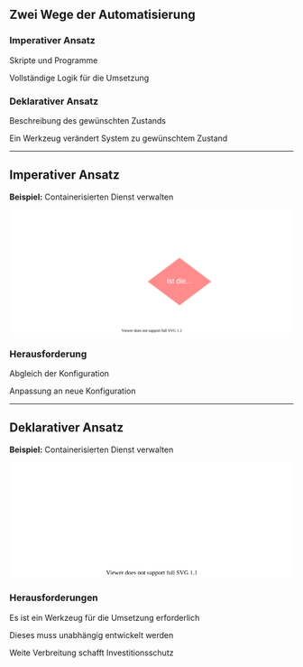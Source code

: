 ## Zwei Wege der Automatisierung

### Imperativer Ansatz

Skripte und Programme

Vollständige Logik für die Umsetzung

### Deklarativer Ansatz

Beschreibung des gewünschten Zustands

Ein Werkzeug verändert System zu gewünschtem Zustand

---

## Imperativer Ansatz

**Beispiel:** Containerisierten Dienst verwalten

![Flussdiagramm für imperativen Ansatz](120_kubernetes/01_compose/imperative.drawio.svg)

### Herausforderung

Abgleich der Konfiguration

Anpassung an neue Konfiguration

---

## Deklarativer Ansatz

**Beispiel:** Containerisierten Dienst verwalten

![Flussdiagramm für deklarativen Ansatz](120_kubernetes/01_compose/declarative.drawio.svg)

### Herausforderungen

Es ist ein Werkzeug für die Umsetzung erforderlich

Dieses muss unabhängig entwickelt werden

Weite Verbreitung schafft Investitionsschutz
